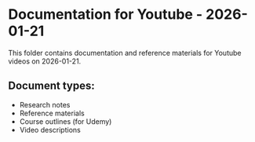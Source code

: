 # Documentation for Youtube - 2026-01-21

This folder contains documentation and reference materials for Youtube videos on 2026-01-21.

## Document types:
- Research notes
- Reference materials
- Course outlines (for Udemy)
- Video descriptions
